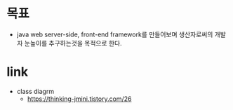 목표
===
  - java web server-side, front-end framework를 만들어보며 생산자로써의 개발자 눈높이를 추구하는것을 목적으로 한다.

link
===
  - class diagrm
    - https://thinking-jmini.tistory.com/26
